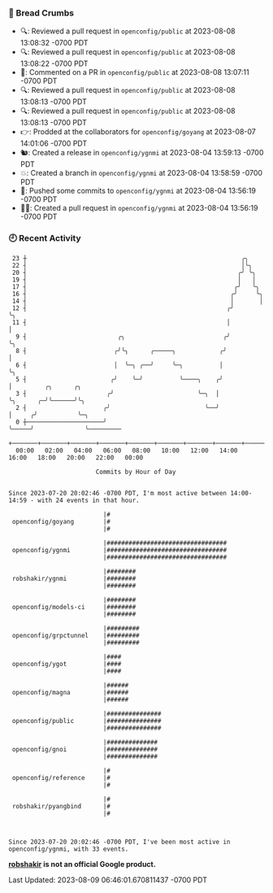 ### 🍞 Bread Crumbs

 * 🔍: Reviewed a pull request in  `openconfig/public` at 2023-08-08 13:08:32 -0700 PDT
 * 🔍: Reviewed a pull request in  `openconfig/public` at 2023-08-08 13:08:22 -0700 PDT
 * 💬: Commented on a PR in  `openconfig/public` at 2023-08-08 13:07:11 -0700 PDT
 * 🔍: Reviewed a pull request in  `openconfig/public` at 2023-08-08 13:08:13 -0700 PDT
 * 🔍: Reviewed a pull request in  `openconfig/public` at 2023-08-08 13:08:13 -0700 PDT
 * 👉: Prodded at the collaborators for `openconfig/goyang` at 2023-08-07 14:01:06 -0700 PDT
 * 🐿: Created a release in `openconfig/ygnmi` at 2023-08-04 13:59:13 -0700 PDT
 * 💥: Created a branch in `openconfig/ygnmi` at 2023-08-04 13:58:59 -0700 PDT
 * 🚢: Pushed some commits to `openconfig/ygnmi` at 2023-08-04 13:56:19 -0700 PDT
 * ✍🏼: Created a pull request in `openconfig/ygnmi` at 2023-08-04 13:56:19 -0700 PDT

### 🕘 Recent Activity
```
 23 ┼                                                           ╭╮
 22 ┤                                                           │╰╮
 20 ┤                                                          ╭╯ ╰╮
 19 ┤                                                          │   │
 17 ┤                                                         ╭╯   ╰╮
 16 ┤                                                        ╭╯     ╰╮
 14 ┤                                                        │       │
 12 ┤                                                       ╭╯       ╰╮
 11 ┤                                                       │         │
  9 ┤                         ╭╮                           ╭╯         ╰╮
  8 ┤                        ╭╯╰╮      ╭─────╮            ╭╯           │
  6 ┤                        │  ╰─╮ ╭──╯     ╰─╮          │            ╰╮
  5 ┤                       ╭╯    ╰─╯          ╰────╮    ╭╯             │         ╭╮      ╭╮
  3 ┤                      ╭╯                       ╰─╮  │              ╰╮      ╭─╯╰──────╯╰╮
  2 ┤                     ╭╯                          ╰──╯               │     ╭╯           ╰─╮
  0 ┼─────────────────────╯                                              ╰─────╯              ╰─────────
    +───────+───────+───────+───────+───────+───────+───────+───────+───────+───────+───────+───────+────
  00:00   02:00   04:00   06:00   08:00   10:00   12:00   14:00   16:00   18:00   20:00   22:00   00:00   

						Commits by Hour of Day


Since 2023-07-20 20:02:46 -0700 PDT, I'm most active between 14:00-14:59 - with 24 events in that hour.

```



```
                          |#
 openconfig/goyang        |#
                          |#

                          |#################################
 openconfig/ygnmi         |#################################
                          |#################################

                          |########
 robshakir/ygnmi          |########
                          |########

                          |########
 openconfig/models-ci     |########
                          |########

                          |#########
 openconfig/grpctunnel    |#########
                          |#########

                          |####
 openconfig/ygot          |####
                          |####

                          |######
 openconfig/magna         |######
                          |######

                          |###############
 openconfig/public        |###############
                          |###############

                          |##############
 openconfig/gnoi          |##############
                          |##############

                          |#
 openconfig/reference     |#
                          |#

                          |#
 robshakir/pyangbind      |#
                          |#



Since 2023-07-20 20:02:46 -0700 PDT, I've been most active in openconfig/ygnmi, with 33 events.

```
**[robshakir](mailto:robjs@google.com) is not an official Google product.**  


Last Updated: 2023-08-09 06:46:01.670811437 -0700 PDT

